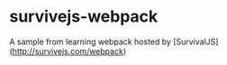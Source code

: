 # survivejs-webpack
A sample from learning webpack hosted by [SurvivalJS] (http://survivejs.com/webpack)
